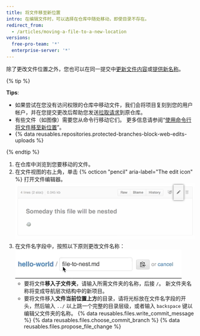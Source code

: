 ```yaml
---
title: 将文件移至新位置
intro: 在编辑文件时，可以选择在仓库中随处移动，即使目录不存在。
redirect_from:
  - /articles/moving-a-file-to-a-new-location
versions:
  free-pro-team: '*'
  enterprise-server: '*'
---
```


除了更改文件位置之外，您也可以在同一提交中[更新文件内容](/articles/editing-files-in-your-repository)或[提供新名称](/articles/renaming-a-file)。

{% tip %}

**Tips**:

- 如果尝试在您没有访问权限的仓库中移动文件，我们会将项目复刻到您的用户帐户，并在您提交更改后帮助您发送[拉取请求](/articles/about-pull-requests)到原仓库。
- 有些文件（如图像）需要您从命令行移动它们。 更多信息请参阅“[使用命令行将文件移至新位置](/articles/moving-a-file-to-a-new-location-using-the-command-line)”。
- {% data reusables.repositories.protected-branches-block-web-edits-uploads %}

{% endtip %}

1. 在仓库中浏览到您要移动的文件。
2. 在文件视图的右上角，单击 {% octicon "pencil" aria-label="The edit icon" %} 打开文件编辑器。 ![编辑文件图标](/assets/images/help/repository/move-file-edit-file-icon.png)
3. 在文件名字段中，按照以下原则更改文件名称： ![编辑文件名](/assets/images/help/repository/moving_files.gif)
    - 要将文件**移入子文件夹**，请输入所需文件夹的名称，后接 `/`。 新文件夹名称将变成导航层次结构中的新项目。
    - 要将文件移入**文件当前位置上方**的目录，请将光标放在文件名字段的开头，然后输入 `../` 以上跳一个完整的目录层级，或者输入 `backspace` 键以编辑父文件夹的名称。
{% data reusables.files.write_commit_message %}
{% data reusables.files.choose_commit_branch %}
{% data reusables.files.propose_file_change %}
